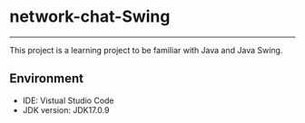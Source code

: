 # network-chat-Swing

---

This project is a learning project to be familiar with Java and Java Swing.

## Environment

- IDE: Vistual Studio Code
- JDK version: JDK17.0.9

